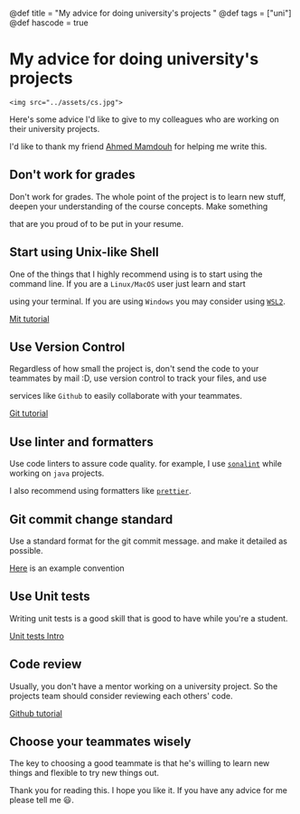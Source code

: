 @def title = "My advice for doing university's projects "
@def tags = ["uni"]
@def hascode = true

# My advice for doing university's projects 

<!-- \tableofcontents  -->

~~~
<img src="../assets/cs.jpg">
~~~
Here's some advice I'd like to give to my colleagues who are working on their university projects.


I'd like to thank my friend [Ahmed Mamdouh](https://www.linkedin.com/in/ahmad45123/) for helping me write this.


## Don't work for grades


Don't work for grades. The whole point of the project is to learn new stuff, deepen your understanding of the course concepts. Make something 

that are you proud of to be put in your resume.



## Start using Unix-like Shell


One of the things that I highly recommend using is to start using the command line. If you are a `Linux/MacOS` user just learn and start 

using your terminal. If you are using `Windows` you may consider using [`WSL2`](https://docs.microsoft.com/en-us/windows/wsl/install).


[Mit tutorial](https://missing.csail.mit.edu/2020/course-shell/)

## Use Version Control 


Regardless of how small the project is, don't send the code to your teammates by mail :D, use version control to track your files, and use 

services like `Github` to easily collaborate with your teammates.


[Git tutorial](https://www.youtube.com/watch?v=eulnSXkhE7I)

## Use linter and formatters


Use code linters to assure code quality. for example, I use [`sonalint`](https://www.sonarlint.org/) while working on `java` projects.

I also recommend using formatters like [`prettier`](https://prettier.io/).



## Git commit change standard 


Use a standard format for the git commit message. and make it detailed as possible.

[Here](https://www.freecodecamp.org/news/writing-good-commit-messages-a-practical-guide/) is an example convention



## Use Unit tests 


Writing unit tests is a good skill that is good to have while you're a student.


[Unit tests Intro](https://www.guru99.com/unit-testing-guide.html)


## Code review 


Usually, you don't have a mentor working on a university project. So the projects team should consider reviewing each others' code.


[Github tutorial](https://github.com/features/code-review)



## Choose your teammates wisely


The key to choosing a good teammate is that he's willing to learn new things and flexible to try new things out.



Thank you for reading this. I hope you like it. If you have any advice for me please tell me 😃.


